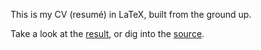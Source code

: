 This is my CV (resumé) in LaTeX, built from the ground up. 

Take a look at the [result](https://zeevox.net/CV-LangerT.pdf), or dig into the [source](https://github.com/ZeevoX/CV/blob/main/CV-LangerT.tex).
